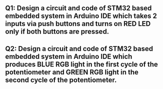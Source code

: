 ## Q1: Design a circuit and code of STM32 based embedded system in Arduino IDE which takes 2 inputs via push buttons and turns on RED LED only if both buttons are pressed.

## Q2: Design a circuit and code of STM32 based embedded system in Arduino IDE which produces BLUE RGB light in the first cycle of the potentiometer and GREEN RGB light in the second cycle of the potentiometer.